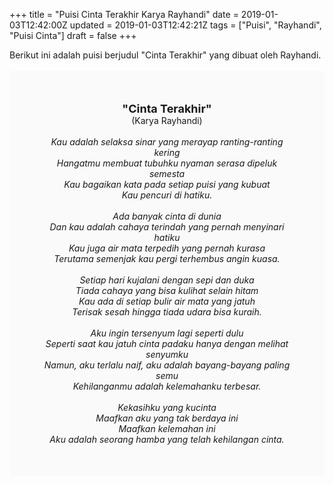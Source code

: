 +++
title = "Puisi Cinta Terakhir Karya Rayhandi"
date = 2019-01-03T12:42:00Z
updated = 2019-01-03T12:42:21Z
tags = ["Puisi", "Rayhandi", "Puisi Cinta"]
draft = false
+++

<div dir="ltr" style="text-align: left;" trbidi="on"><div style="text-align: justify;">Berikut ini adalah puisi berjudul "Cinta Terakhir" yang dibuat oleh Rayhandi.</div><br /><div style="background: #FAFAFA; font-size: 14px; height: auto; margin: 0 auto; padding: 50px; text-align: center; width: auto;"><span style="font-size: 18px;"><b>"Cinta Terakhir"</b></span><br />(Karya Rayhandi)<br /><br /><i>Kau adalah selaksa sinar yang merayap ranting-ranting kering<br />Hangatmu membuat tubuhku nyaman serasa dipeluk semesta<br />Kau bagaikan kata pada setiap puisi yang kubuat<br />Kau pencuri di hatiku.<br /><br />Ada banyak cinta di dunia<br />Dan kau adalah cahaya terindah yang pernah menyinari hatiku<br />Kau juga air mata terpedih yang pernah kurasa<br />Terutama semenjak kau pergi terhembus angin kuasa.<br /><br />Setiap hari kujalani dengan sepi dan duka<br />Tiada cahaya yang bisa kulihat selain hitam<br />Kau ada di setiap bulir air mata yang jatuh<br />Terisak sesah hingga tiada udara bisa kuraih.<br /><br />Aku ingin tersenyum lagi seperti dulu<br />Seperti saat kau jatuh cinta padaku hanya dengan melihat senyumku<br />Namun, aku terlalu naif, aku adalah bayang-bayang paling semu<br />Kehilanganmu adalah kelemahanku terbesar.<br /><br />Kekasihku yang kucinta<br />Maafkan aku yang tak berdaya ini<br />Maafkan kelemahan ini<br />Aku adalah seorang hamba yang telah kehilangan cinta.</i> </div></div>
